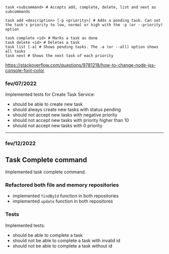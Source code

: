 ```
task <subcommand> # Accepts add, complete, delete, list and next as subcommands

task add <description> [-p <priority>] # Adds a pending task. Can set the task's priority to low, normal or high with the -p (or --priority) option

task complete <id> # Marks a task as done
task delete <id> # Deletes a task
task list [-a] # Shows pending tasks. The -a (or --all) option shows all tasks
task next # Shows the next task of each priority
```

https://stackoverflow.com/questions/9781218/how-to-change-node-jss-console-font-color

### fev/07/2022

Implemented tests for Create Task Service:

- should be able to create new task
- should always create new tasks with status pending
- should not accept new tasks with negative priority
- should not accept new tasks with priority higher than 10
- should not accept new tasks with 0 priority

---

### fev/12/2022

## Task Complete command

Implemented task complete command.

### Refactored both file and memory repositories

- implemented `findById` function in both repositories
- implemented `update` function in both repositores

### Tests

Implemented tests:

- should be able to complete a task
- should not be able to complete a task with invalid id
- should not be able to complete a task without id
